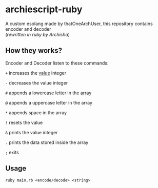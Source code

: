 # archiescript-ruby
A custom esolang made by thatOneArchUser, this repository contains encoder and decoder <br>
(*rewritten in ruby by Archisha*)

## How they works?
Encoder and Decoder listen to these commands:

`+` increases the [value](https://github.com/thatOneArchUser/archiescript/blob/main/decoder.py#L5) integer

`-` decreases the value integer

`#` appends a lowercase letter in the [array](https://github.com/thatOneArchUser/archiescript/blob/main/decoder.py#L10)

`@` appends a uppercase letter in the array

`*` appends space in the array

`!` resets the value

`&` prints the value integer

`.` prints the data stored inside the array

`;` exits

## Usage
`ruby main.rb <encode/decode> <string>`
